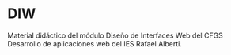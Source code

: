 # DIW
Material didáctico del módulo Diseño de Interfaces Web del CFGS Desarrollo de aplicaciones web del IES Rafael Alberti.

